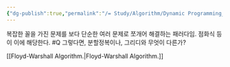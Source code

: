 ```yaml
---
{"dg-publish":true,"permalink":"/= Study/Algorithm/Dynamic Programming_/","created":"2023-12-04T23:04:08.000+09:00","updated":"2025-01-14T15:33:43.000+09:00"}
---
```


복잡한 꼴을 가진 문제를 보다 단순한 여러 문제로 쪼개어 해결하는 패러다임. 점화식 등이 이에 해당한다. #Q 그렇다면, 분할정복이나, 그리디와 무엇이 다른가?

[[Floyd-Warshall Algorithm.\|Floyd-Warshall Algorithm.]]
